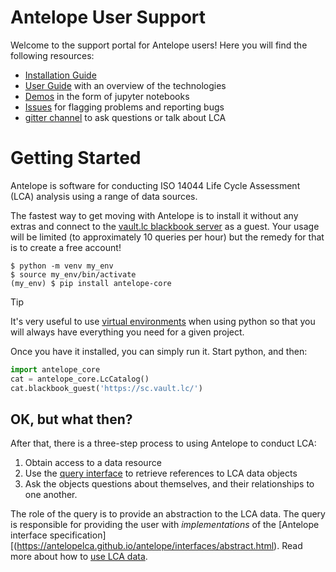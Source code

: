 # Antelope User Support

Welcome to the support portal for Antelope users! Here you will find the following resources:

 * [Installation Guide](INSTALL.md)
 * [User Guide](user_guide/README.md) with an overview of the technologies
 * [Demos](demos) in the form of jupyter notebooks
 * [Issues](issues) for flagging problems and reporting bugs
 * [gitter channel](https://matrix.to/#/#antelopepy-user-support:gitter.im) to ask questions or talk 
about LCA 

# Getting Started

Antelope is software for conducting ISO 14044 Life Cycle Assessment (LCA) analysis using a range of
data sources.  

The fastest way to get moving with Antelope is to install it without any extras and connect
to the [vault.lc blackbook server](https://vault.lc) as a guest.   Your usage will be limited
(to approximately 10 queries per hour) but the remedy for that is to create a free account!

```shell
$ python -m venv my_env
$ source my_env/bin/activate
(my_env) $ pip install antelope-core
```

> [!TIP]
> It's very useful to use [virtual environments](https://docs.python.org/3/library/venv.html) when using python so that you will always
> have everything you need for a given project.

Once you have it installed, you can simply run it. Start python, and then:

```python
import antelope_core
cat = antelope_core.LcCatalog()
cat.blackbook_guest('https://sc.vault.lc/')

```

## OK, but what then?
After that, there is a three-step process to using Antelope to conduct LCA:

1. Obtain access to a data resource
2. Use the [query interface](user_guide/catalog.md#queries) to retrieve references to LCA data objects
3. Ask the objects questions about themselves, and their relationships to one another.

The role of the query is to provide an abstraction to the LCA data.  The query is responsible for providing the user with *implementations* of the 
[Antelope interface specification][(https://antelopelca.github.io/antelope/interfaces/abstract.html).  Read more about how to [use LCA data](user_guide/using_lca_data.md).
